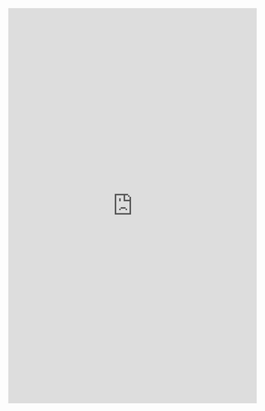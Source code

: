 <iframe src="http://localhost:5173/index" width="100%" height="800px" style="border:none;"></iframe>